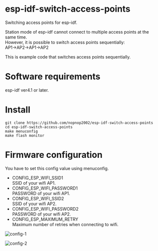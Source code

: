 # esp-idf-switch-access-points
Switching access points for esp-idf.

Station mode of esp-idf cannot connect to multiple access points at the same time.   
However, it is possible to switch access points sequentially:   
AP1->AP2->AP1->AP2   

This is example code that switches access points sequentially.   

# Software requirements
esp-idf ver4.1 or later.   

# Install

```
git clone https://github.com/nopnop2002/esp-idf-switch-access-points
cd esp-idf-switch-access-points
make menuconfig
make flash monitor
```

# Firmware configuration
You have to set this config value using menuconfig.   

- CONFIG_ESP_WIFI_SSID1   
SSID of your wifi AP1.
- CONFIG_ESP_WIFI_PASSWORD1   
PASSWORD of your wifi AP1.
- CONFIG_ESP_WIFI_SSID2   
SSID of your wifi AP2.
- CONFIG_ESP_WIFI_PASSWORD2   
PASSWORD of your wifi AP2.
- CONFIG_ESP_MAXIMUM_RETRY   
Maximum number of retries when connecting to wifi.

![config-1](https://user-images.githubusercontent.com/6020549/101636668-01bee280-3a6f-11eb-961b-9919e1e0eef0.jpg)

![config-2](https://user-images.githubusercontent.com/6020549/101636664-01264c00-3a6f-11eb-808b-99c95c7933a3.jpg)

